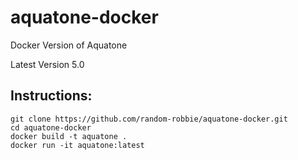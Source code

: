 # aquatone-docker
Docker Version of Aquatone

Latest Version
5.0


Instructions:
----------

```
git clone https://github.com/random-robbie/aquatone-docker.git
cd aquatone-docker
docker build -t aquatone .
docker run -it aquatone:latest
```
